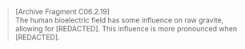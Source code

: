 >[Archive Fragment C06.2.19]\
The human bioelectric field has some influence on raw gravite, allowing for [REDACTED]. This influence is more pronounced when [REDACTED].